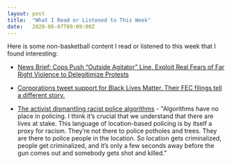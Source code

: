 ```yaml
---
layout: post
title:  "What I Read or Listened to This Week"
date:   2020-06-07T09:09:00Z
---
```

Here is some non-basketball content I read or listened to this week that I found interesting:


* [News Brief: Cops Push “Outside Agitator” Line, Exploit Real Fears of Far Right Violence to Delegitimize Protests](https://citationsneeded.libsyn.com/news-brief-cops-push-outside-agitator-line-exploit-real-fears-of-far-right-violence-to-delegitimize-protests)

* [Corporations tweet support for Black Lives Matter. Their FEC filings tell a different story.](https://popular.info/p/corporations-tweet-support-for-black)

* [The activist dismantling racist police algorithms](https://www.technologyreview.com/2020/06/05/1002709/the-activist-dismantling-racist-police-algorithms) - "Algorithms have no place in policing. I think it’s crucial that we understand that there are lives at stake. This language of location-based policing is by itself a proxy for racism. They’re not there to police potholes and trees. They are there to police people in the location. So location gets criminalized, people get criminalized, and it’s only a few seconds away before the gun comes out and somebody gets shot and killed."
